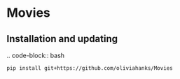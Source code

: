 # Movies


Installation and updating
-------------------------

.. code-block:: bash

    pip install git+https://github.com/oliviahanks/Movies